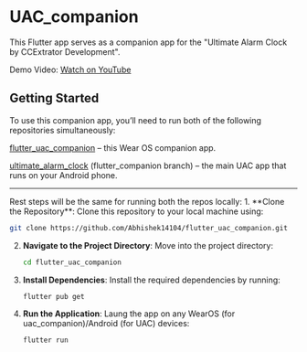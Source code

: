 # UAC_companion
This Flutter app serves as a companion app for the "Ultimate Alarm Clock by CCExtrator Development".

Demo Video: [Watch on YouTube](https://youtu.be/T0aBws2LN2o)

## Getting Started
To use this companion app, you’ll need to run both of the following repositories simultaneously:

[flutter_uac_companion](https://github.com/Abhishek14104/flutter_uac_companion) – this Wear OS companion app.

[ultimate_alarm_clock](https://github.com/Abhishek14104/ultimate_alarm_clock/tree/flutter_companion) (flutter_companion branch) – the main UAC app that runs on your Android phone.
<hr>
Rest steps will be the same for running both the repos locally:
1. **Clone the Repository**: Clone this repository to your local machine using:

   ```bash
   git clone https://github.com/Abhishek14104/flutter_uac_companion.git
   ```

2. **Navigate to the Project Directory**: Move into the project directory:

   ```bash
   cd flutter_uac_companion
   ```

3. **Install Dependencies**: Install the required dependencies by running:

   ```bash
   flutter pub get
   ```

4. **Run the Application**: Laung the app on any WearOS (for uac_companion)/Android (for UAC) devices:

   ```bash
   flutter run
   ```
